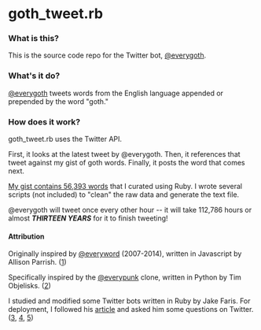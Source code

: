 # goth_tweet.rb

### What is this?

This is the source code repo for the Twitter bot, [@everygoth](https://twitter.com/everygoth).

### What's it do?

[@everygoth](https://twitter.com/everygoth) tweets words from the English language appended or prepended by the word "goth."

### How does it work?

goth_tweet.rb uses the Twitter API.

First, it looks at the latest tweet by @everygoth. Then, it references that tweet against my gist of goth words. Finally, it posts the word that comes next.

[My gist contains 56,393 words](https://gist.github.com/ajtran303/d7a6ae0c957d2dc53dc17dab688d4db3) that I curated using Ruby. I wrote several scripts (not included) to "clean" the raw data and generate the text file.

@everygoth will tweet once every other hour -- it will take 112,786 hours or almost ***THIRTEEN YEARS*** for it to finish tweeting!

#### Attribution

Originally inspired by [@everyword](https://twitter.com/everyword) (2007-2014), written in Javascript by Allison Parrish. ([1](https://github.com/aparrish/everywordbot))

Specifically inspired by the [@everypunk](https://twitter.com/everypunk) clone, written in Python by Tim Objelisks. ([2](https://github.com/Objelisks/everypunk))

I studied and modified some Twitter bots written in Ruby by Jake Faris. For deployment, I followed his [article](https://farisj.github.io/quick_start_guide_on_making_a_twitter_bot/) and asked him some questions on Twitter. ([3](https://github.com/farisj/realness_bot),
[4](https://github.com/farisj/every_orb_bot),
[5](https://github.com/farisj/bot_me_daddy))

